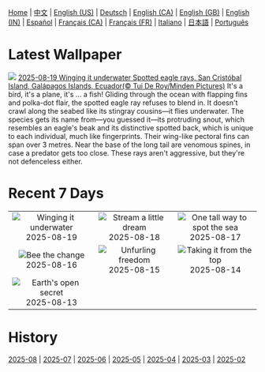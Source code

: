 [Home](../README.md) | [中文](zh-CN.md) | [English (US)](en-US.md) | [Deutsch](de-DE.md) | [English (CA)](en-CA.md) | [English (GB)](en-GB.md) | [English (IN)](en-IN.md) | [Español](es-ES.md) | [Français (CA)](fr-CA.md) | [Français (FR)](fr-FR.md) | [Italiano](it-IT.md) | [日本語](ja-JP.md) | [Português](pt-BR.md)

# Latest Wallpaper
![](https://www.bing.com/th?id=OHR.SpottedEagleRay_EN-IN9432285920_UHD.jpg)
[2025-08-19 Winging it underwater Spotted eagle rays, San Cristóbal Island, Galápagos Islands, Ecuador(© Tui De Roy/Minden Pictures)](https://www.bing.com/th?id=OHR.SpottedEagleRay_EN-IN9432285920_UHD.jpg)
It's a bird, it's a plane, it's … a fish! Gliding through the ocean with flapping fins and polka-dot flair, the spotted eagle ray refuses to blend in. It doesn't crawl along the seabed like its stingray cousins—it flies underwater. The species gets its name from—you guessed it—its protruding snout, which resembles an eagle's beak and its distinctive spotted back, which is unique to each individual, much like fingerprints. Their wing-like pectoral fins can span over 3 metres. Near the base of the long tail are venomous spines, in case a predator gets too close. These rays aren't aggressive, but they're not defenceless either.

# Recent 7 Days
|  |  |  |
|:---:|:---:|:---:|
| ![](https://www.bing.com/th?id=OHR.SpottedEagleRay_EN-IN9432285920_400x240.jpg "Winging it underwater") 2025-08-19 | ![](https://www.bing.com/th?id=OHR.AvalancheLake_EN-IN2042962209_400x240.jpg "Stream a little dream") 2025-08-18 | ![](https://www.bing.com/th?id=OHR.LyngvigLighthouse_EN-IN6166731437_400x240.jpg "One tall way to spot the sea") 2025-08-17 |
| ![](https://www.bing.com/th?id=OHR.ColorfulBeehives_EN-IN5686651222_400x240.jpg "Bee the change") 2025-08-16 | ![](https://www.bing.com/th?id=OHR.RefFort2025_EN-IN3018612282_400x240.jpg "Unfurling freedom") 2025-08-15 | ![](https://www.bing.com/th?id=OHR.PizNairPeak_EN-IN4426119374_400x240.jpg "Taking it from the top") 2025-08-14 |
| ![](https://www.bing.com/th?id=OHR.CoronaArch_EN-IN4202353327_400x240.jpg "Earth's open secret") 2025-08-13 |  |  |

# History
[2025-08](../archives/wallpaper/en-IN/w_2025_08.md) | [2025-07](../archives/wallpaper/en-IN/w_2025_07.md) | [2025-06](../archives/wallpaper/en-IN/w_2025_06.md) | [2025-05](../archives/wallpaper/en-IN/w_2025_05.md) | [2025-04](../archives/wallpaper/en-IN/w_2025_04.md) | [2025-03](../archives/wallpaper/en-IN/w_2025_03.md) | [2025-02](../archives/wallpaper/en-IN/w_2025_02.md)
